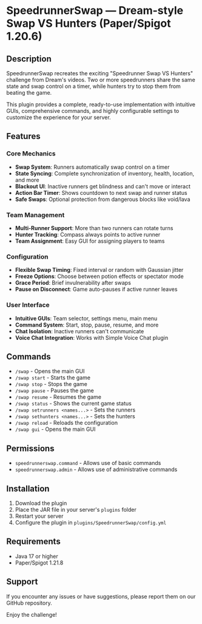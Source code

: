 # SpeedrunnerSwap — Dream-style Swap VS Hunters (Paper/Spigot 1.20.6)

## Description

SpeedrunnerSwap recreates the exciting "Speedrunner Swap VS Hunters" challenge from Dream's videos. Two or more speedrunners share the same state and swap control on a timer, while hunters try to stop them from beating the game.

This plugin provides a complete, ready-to-use implementation with intuitive GUIs, comprehensive commands, and highly configurable settings to customize the experience for your server.

## Features

### Core Mechanics
- **Swap System**: Runners automatically swap control on a timer
- **State Syncing**: Complete synchronization of inventory, health, location, and more
- **Blackout UI**: Inactive runners get blindness and can't move or interact
- **Action Bar Timer**: Shows countdown to next swap and runner status
- **Safe Swaps**: Optional protection from dangerous blocks like void/lava

### Team Management
- **Multi-Runner Support**: More than two runners can rotate turns
- **Hunter Tracking**: Compass always points to active runner
- **Team Assignment**: Easy GUI for assigning players to teams

### Configuration
- **Flexible Swap Timing**: Fixed interval or random with Gaussian jitter
- **Freeze Options**: Choose between potion effects or spectator mode
- **Grace Period**: Brief invulnerability after swaps
- **Pause on Disconnect**: Game auto-pauses if active runner leaves

### User Interface
- **Intuitive GUIs**: Team selector, settings menu, main menu
- **Command System**: Start, stop, pause, resume, and more
- **Chat Isolation**: Inactive runners can't communicate
- **Voice Chat Integration**: Works with Simple Voice Chat plugin

## Commands

- `/swap` - Opens the main GUI
- `/swap start` - Starts the game
- `/swap stop` - Stops the game
- `/swap pause` - Pauses the game
- `/swap resume` - Resumes the game
- `/swap status` - Shows the current game status
- `/swap setrunners <names...>` - Sets the runners
- `/swap sethunters <names...>` - Sets the hunters
- `/swap reload` - Reloads the configuration
- `/swap gui` - Opens the main GUI

## Permissions

- `speedrunnerswap.command` - Allows use of basic commands
- `speedrunnerswap.admin` - Allows use of administrative commands

## Installation

1. Download the plugin
2. Place the JAR file in your server's `plugins` folder
3. Restart your server
4. Configure the plugin in `plugins/SpeedrunnerSwap/config.yml`

## Requirements

- Java 17 or higher
- Paper/Spigot 1.21.8

## Support

If you encounter any issues or have suggestions, please report them on our GitHub repository.

Enjoy the challenge!